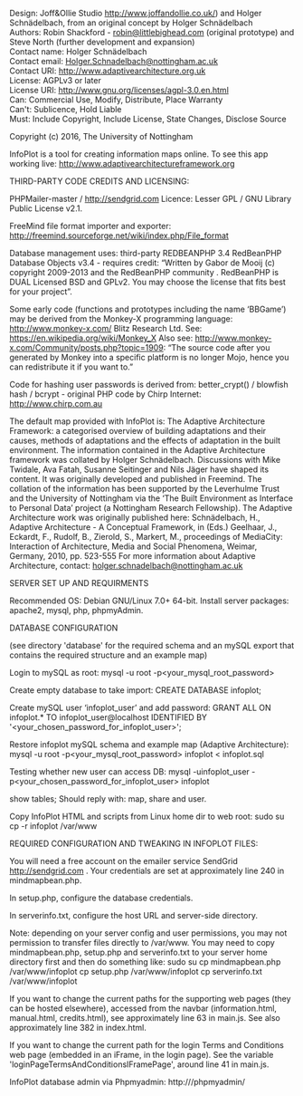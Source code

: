 
Design: Joff&Ollie Studio http://www.joffandollie.co.uk/) and Holger Schnädelbach, from an original concept by Holger Schnädelbach  
Authors:  Robin Shackford - robin@littlebighead.com (original prototype) and Steve North (further development and expansion)  
Contact name: Holger Schnädelbach  
Contact email: Holger.Schnadelbach@nottingham.ac.uk  
Contact URI:  http://www.adaptivearchitecture.org.uk  
License: AGPLv3 or later  
License URI: http://www.gnu.org/licenses/agpl-3.0.en.html  
Can: Commercial Use, Modify, Distribute, Place Warranty  
Can't: Sublicence, Hold Liable  
Must: Include Copyright, Include License, State Changes, Disclose Source  

Copyright (c) 2016, The University of Nottingham

InfoPlot is a tool for creating information maps online.
To see this app working live: http://www.adaptivearchitectureframework.org

THIRD-PARTY CODE CREDITS AND LICENSING:

PHPMailer-master / http://sendgrid.com Licence: Lesser GPL / GNU Library Public License v2.1.

FreeMind file format importer and exporter: http://freemind.sourceforge.net/wiki/index.php/File_format

Database management uses: third-party REDBEANPHP 3.4 RedBeanPHP Database Objects v3.4 - requires credit: “Written by Gabor de Mooij (c) copyright 2009-2013 and the RedBeanPHP community . RedBeanPHP is DUAL Licensed BSD and GPLv2.  You may choose the license that fits best for your project”.

Some early code (functions and prototypes including the name ‘BBGame’) may be derived from the Monkey-X programming language: http://www.monkey-x.com/ Blitz Research Ltd. See: https://en.wikipedia.org/wiki/Monkey_X Also see: http://www.monkey-x.com/Community/posts.php?topic=1909: “The source code after you generated by Monkey into a specific platform is no longer Mojo, hence you can redistribute it if you want to.”

Code for hashing user passwords is derived from: better_crypt() / blowfish hash / bcrypt - original PHP code by Chirp Internet: http://www.chirp.com.au 

The default map provided with InfoPlot is:
The Adaptive Architecture Framework: a categorised overview of building adaptations and their causes, methods of adaptations and the effects of adaptation in the built environment. The information contained in the Adaptive Architecture framework was collated by Holger Schnädelbach. Discussions with Mike Twidale, Ava Fatah, Susanne Seitinger and Nils Jäger have shaped its content. It was originally developed and published in Freemind.
The collation of the information has been supported by the Leverhulme Trust and the University of Nottingham via the ‘The Built Environment as Interface to Personal Data’ project (a Nottingham Research Fellowship).
The Adaptive Architecture work was originally published here: Schnädelbach, H., Adaptive Architecture - A Conceptual Framework, in (Eds.) Geelhaar, J., Eckardt, F., Rudolf, B.,  Zierold, S., Markert, M., proceedings of MediaCity: Interaction of Architecture, Media and Social Phenomena, Weimar, Germany, 2010, pp. 523-555
For more information about Adaptive Architecture, contact: holger.schnadelbach@nottingham.ac.uk


SERVER SET UP AND REQUIRMENTS

Recommended OS: Debian GNU/Linux 7.0+ 64-bit.
Install server packages: apache2, mysql, php, phpmyAdmin.



DATABASE CONFIGURATION

(see directory 'database' for the required schema and an mySQL export that contains the required structure and an example map)

Login to mySQL as root:
mysql -u root -p<your_mysql_root_password>

Create empty database to take import:
CREATE DATABASE infoplot;

Create mySQL user ‘infoplot_user’ and add password:
GRANT ALL ON infoplot.* TO infoplot_user@localhost IDENTIFIED BY '<your_chosen_password_for_infoplot_user>';

Restore infoplot mySQL schema and example map (Adaptive Architecture):
mysql -u root -p<your_mysql_root_password> infoplot < infoplot.sql

Testing whether new user can access DB:
mysql -uinfoplot_user -p<your_chosen_password_for_infoplot_user> infoplot

show tables;
Should reply with: map, share and user.

Copy InfoPlot HTML and scripts from Linux home dir to web root:
sudo su
cp -r infoplot /var/www

REQUIRED CONFIGURATION AND TWEAKING IN INFOPLOT FILES:

You will need a free account on the emailer service SendGrid http://sendgrid.com . Your credentials are set at approximately line 240 in mindmapbean.php.

In setup.php, configure the database credentials.

In serverinfo.txt, configure the host URL and server-side directory.

Note: depending on your server config and user permissions, you may not permission to transfer files directly to /var/www. You may need to copy mindmapbean.php, setup.php and serverinfo.txt to your server home directory first and then do something like:
sudo su
cp mindmapbean.php /var/www/infoplot
cp setup.php /var/www/infoplot
cp serverinfo.txt /var/www/infoplot

If you want to change the current paths for the supporting web pages (they can be hosted elsewhere), accessed from the navbar (information.html, manual.html, credits.html), see approximately line 63 in main.js. See also approximately line 382 in index.html.

If you want to change the current path for the login Terms and Conditions web page (embedded in an iFrame, in the login page). See the variable 'loginPageTermsAndConditionsIFramePage', around line 41 in main.js.


InfoPlot database admin via Phpmyadmin:
http://<your domain>/phpmyadmin/




